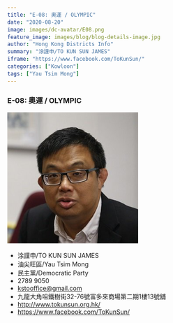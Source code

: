 ```yaml
---
title: "E-08: 奧運 / OLYMPIC"
date: "2020-08-20"
image: images/dc-avatar/E08.png
feature_image: images/blog/blog-details-image.jpg
author: "Hong Kong Districts Info"
summary: "涂謹申/TO KUN SUN JAMES"
iframe: "https://www.facebook.com/ToKunSun/"
categories: ["Kowloon"]
tags: ["Yau Tsim Mong"]
---
```


### E-08: 奧運 / OLYMPIC  
![](/images/dc-avatar/E08.png)  

 - 涂謹申/TO KUN SUN JAMES  
 - 油尖旺區/Yau Tsim Mong  
 - 民主黨/Democratic Party  
 - 2789 9050  
 - kstooffice@gmail.com  
 - 九龍大角咀鐵樹街32-76號富多來商場第二期1樓13號舖  
 - http://www.tokunsun.org.hk/  
 - https://www.facebook.com/ToKunSun/

